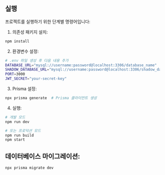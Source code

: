 ## 실행

프로젝트를 실행하기 위한 단계별 명령어입니다:

1. 의존성 패키지 설치:

```bash
npm install
```

2. 환경변수 설정:

```bash
# .env 파일 생성 후 다음 내용 추가
DATABASE_URL="mysql://username:password@localhost:3306/database_name"
SHADOW_DATABASE_URL="mysql://username:password@localhost:3306/shadow_database_name"
PORT=3000
JWT_SECRET="your-secret-key"
```

3. Prisma 설정:

```bash
npx prisma generate  # Prisma 클라이언트 생성
```

4. 실행:

```bash
# 개발 모드
npm run dev

# 또는 프로덕션 모드
npm run build
npm start
```

## 데이터베이스 마이그레이션:

```bash
npx prisma migrate dev
```
